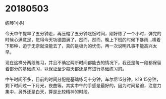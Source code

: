 # 20180503

练琴1小时

今天中午提早了五分钟走，再压缩了五分钟吃饭时间，刚好练了一个小时，弹完的时候心满意足，觉得今天功德圆满了，然而，然而，晚上下班的时候下暴雨...横着下那种，迫于无奈就没能去了，真的是极为的忧伤，再一次说明凡事不能高兴太早。

现在这样分两段练习，并且不确定两断时间都能去的情况下，我还是每一段都保留着部分的基础练习，以保证至少每天都还是有进行基础练习的。

中午时间不多，目前的时间分配是基础练习十分钟，车尔尼15分钟，k19 15分钟，剩下时间过一下月光，夜曲等。其实中午的手感是最好的，因为时间紧迫，注意力集中，另外还是白天，算是比较精神的时段。
